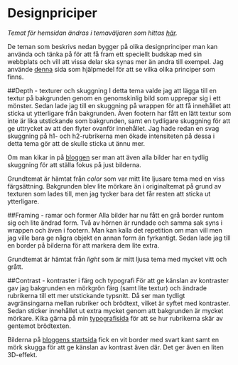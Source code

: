 Designpriciper
==============

*Temat för hemsidan ändras i temaväljaren som hittas [här](theme-selector).*

De teman som beskrivs nedan bygger på olika designprinciper man kan använda och tänka på
för att få fram ett speciellt budskap med sin webbplats och vill att vissa delar ska synas
mer än andra till exempel. Jag använde [denna](https://designschool.canva.com/design-elements-principles/) sida som hjälpmedel för att se vilka olika 
principer som finns.

##Depth - texturer och skuggning
I detta tema valde jag att lägga till en textur på bakgrunden genom en genomskinlig bild som
upprepar sig i ett mönster. Sedan lade jag till en skuggning på wrappen för att få innehållet
att sticka ut ytterligare från bakgrunden. Även footern har fått en lätt textur som inte är
lika utstickande som bakgrunden, samt en tydligare skuggning för att ge uttrycket av att den
flyter ovanför innehållet. Jag hade redan en svag skuggning på h1- och h2-rubrikerna men ökade
intensiteten på dessa i detta tema gör att de skulle sticka ut ännu mer.

Om man kikar in på [bloggen](blogg) ser man att även alla bilder har en tydlig skuggning för
att ställa fokus på just bilderna.

Grundtemat är hämtat från *color* som var mitt lite ljusare tema med en viss färgsättning. Bakgrunden
blev lite mörkare än i originaltemat på grund av texturen som lades till, men jag tycker bara det får
resten att sticka ut ytterligare.

##Framing - ramar och former
Alla bilder har nu fått en grå border runtom sig och lite ändrad form. Två av hörnen är rundade och samma
sak syns i wrappen och även i footern. Man kan kalla det repetition om man vill men jag ville bara
ge några objekt en annan form än fyrkantigt. Sedan lade jag till en border på bilderna för att markera
dem lite extra.

Grundtemat är hämtat från *light* som är mitt ljusa tema med mycket vitt och grått.

##Contrast - kontraster i färg och typografi
För att ge känslan av kontraster gav jag bakgrunden en mörkgrön färg (samt lite textur) och ändrade rubrikerna
till ett mer utstickande typsnitt. Då ser man tydligt avgränsingarna mellan rubriker och brödtext, vilket är syftet
med kontraster. Sedan sticker innehållet ut extra mycket genom att bakgrunden är mycket mörkare. Kika gärna på
min [typografisida](typography) för att se hur rubrikerna skär av gentemot brödtexten.

Bilderna på [bloggens startsida](blogg) fick en vit border med svart kant samt en mörk skugga för att ge känslan
av kontrast även där. Det ger även en liten 3D-effekt.
